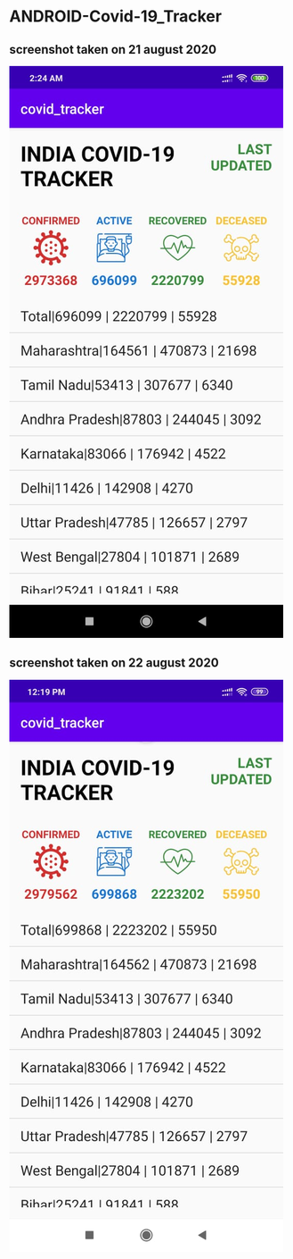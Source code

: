# ANDROID-Covid-19_Tracker

## screenshot taken on 21 august 2020

<img src="img1.jpeg">

##  screenshot taken on 22 august 2020

<img src="img2.jpeg">
